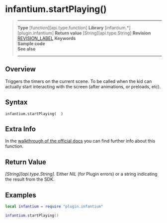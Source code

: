 # infantium.startPlaying()

> --------------------- ------------------------------------------------------------------------------------------
> __Type__              [function][api.type.function]
> __Library__           [infantium.*][plugin.infantium]
> __Return value__      [String][api.type.String]
> __Revision__          [REVISION_LABEL](REVISION_URL)
> __Keywords__          
> __Sample code__       
> __See also__          
> --------------------- ------------------------------------------------------------------------------------------


## Overview

Triggers the timers on the current scene. To be called when the kid can actually start interacting with the screen (after animations, or preloads, etc).

## Syntax

	infantium.startPlaying(  )


## Extra Info

In the [walkthrough of the official docs](http://infantium-sdk-docs.readthedocs.org/en/latest/getting_started/game_walkthrough.html) you can find further info about this function.


## Return Value

_[String][api.type.String]._ Either *NIL* (for Plugin errors) or a string indicating the result from the SDK.


## Examples

``````lua
local infantium = require "plugin.infantium"

infantium.startPlaying()
``````
